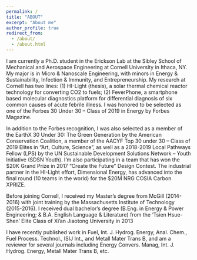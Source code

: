 ```yaml
---
permalink: /
title: "ABOUT"
excerpt: "About me"
author_profile: true
redirect_from: 
  - /about/
  - /about.html
---
```




I am currently a Ph.D. student in the Erickson Lab at the Sibley School of Mechanical and Aerospace Engineering at Cornell University in Ithaca, NY. My major is in Micro & Nanoscale Engineering, with minors in Energy & Sustainability, Infection & Immunity, and Entrepreneurship. My research at Cornell has two lines: (1) HI-Light (thesis), a solar thermal chemical reactor technology for converting CO2 to fuels; (2) FeverPhone, a smartphone based molecular diagnostics platform for differential diagnosis of six common causes of acute febrile illness. I was honored to be selected as one of the Forbes 30 Under 30 – Class of 2019 in Energy by Forbes Magazine.

In addition to the Forbes recognition, I was also selected as a member of the EarthX 30 Under 30: The Green Generation by the American Conservation Coalition, a member of the AACYF Top 30 under 30 – Class of 2019 Elites in “Art, Culture, Science”, as well as a 2018-2019 Local Pathways Fellow (LPS) by the UN Sustainable Development Solutions Network – Youth Initiative (SDSN Youth). I’m also participating in a team that has won the $20K Grand Prize in 2017 “Create the Future” Design Contest. The industrial partner in the HI-Light effort, Dimensional Energy, has advanced into the final round (10 teams in the world) for the $20M NRG COSIA Carbon XPRIZE.

Before joining Cornell, I received my Master’s degree from McGill (2014-2016) with joint training by the Massachusetts Institute of Technology (2015-2016). I received dual bachelor’s degree (B.Eng. in Energy & Power Engineering; & B.A. English Language & Literature) from the ‘Tsien Hsue-Shen’ Elite Class of Xi’an Jiaotong University in 2013

I have recently published work in Fuel, Int. J. Hydrog. Energy, Anal. Chem., Fuel Process. Technol., ISIJ Int., and Metall Mater Trans B, and am a reviewer for several journals including Energy Convers. Manag, Int. J. Hydrog. Energy, Metall Mater Trans B, etc.

